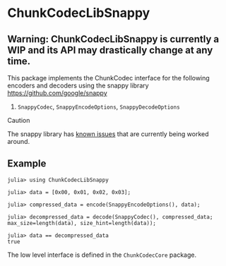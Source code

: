 # ChunkCodecLibSnappy

## Warning: ChunkCodecLibSnappy is currently a WIP and its API may drastically change at any time.

This package implements the ChunkCodec interface for the following encoders and decoders
using the snappy library <https://github.com/google/snappy>

1. `SnappyCodec`, `SnappyEncodeOptions`, `SnappyDecodeOptions`

> [!CAUTION]
> The snappy library has [known issues](https://github.com/google/snappy/issues/201) that are currently being worked around.

## Example

```julia-repl
julia> using ChunkCodecLibSnappy

julia> data = [0x00, 0x01, 0x02, 0x03];

julia> compressed_data = encode(SnappyEncodeOptions(), data);

julia> decompressed_data = decode(SnappyCodec(), compressed_data; max_size=length(data), size_hint=length(data));

julia> data == decompressed_data
true
```

The low level interface is defined in the `ChunkCodecCore` package.


